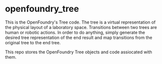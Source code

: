 # openfoundry_tree

This is the OpenFoundry's Tree code. The tree is a virtual representation of the physical layout of a laboratory space. Transitions between two trees are human or robotic actions. In order to do anything, simply generate the desired tree representation of the end result and map transitions from the original tree to the end tree. 

This repo stores the OpenFoundry Tree objects and code assiocated with them.  
